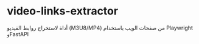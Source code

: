 # video-links-extractor
أداة لاستخراج روابط الفيديو (M3U8/MP4) من صفحات الويب باستخدام Playwright وFastAPI
